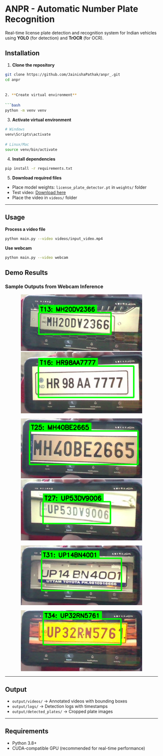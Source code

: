 
# ANPR - Automatic Number Plate Recognition

Real-time license plate detection and recognition system for Indian vehicles using **YOLO** (for detection) and **TrOCR** (for OCR).



## Installation

1. **Clone the repository**
```bash
git clone https://github.com/JainishaPathak/anpr_.git
cd anpr


2. **Create virtual environment**

```bash
python -m venv venv
```

3. **Activate virtual environment**

```bash
# Windows
venv\Scripts\activate

# Linux/Mac
source venv/bin/activate
```

4. **Install dependencies**

```bash
pip install -r requirements.txt
```

5. **Download required files**

* Place model weights: `license_plate_detector.pt` in `weights/` folder
* Test video: [Download here](https://drive.google.com/file/d/1RPky7aKlF7lHwx7NkwSdsb0J8X07tT-r/view?usp=sharing)
* Place the video in `videos/` folder

---

## Usage

**Process a video file**

```bash
python main.py --video videos/input_video.mp4
```

**Use webcam**

```bash
python main.py --video webcam
```

## Demo Results

### Sample Outputs from Webcam Inference

<p align="center">
  <img src="webcam_results/img1.png" width="400" />
  <img src="webcam_results/img2.png" width="400" />
</p>

<p align="center">
  <img src="webcam_results/img3.png" width="400" />
  <img src="webcam_results/img4.png" width="400" />
</p>

<p align="center">
  <img src="webcam_results/img5.png" width="400" />
 
</p>

<p align="center">
  <img src="webcam_results/img7.png" width="400" />
</p>

---

## Output

* `output/videos/` → Annotated videos with bounding boxes
* `output/logs/` → Detection logs with timestamps
* `output/detected_plates/` → Cropped plate images

---

## Requirements

* Python 3.8+
* CUDA-compatible GPU (recommended for real-time performance)


